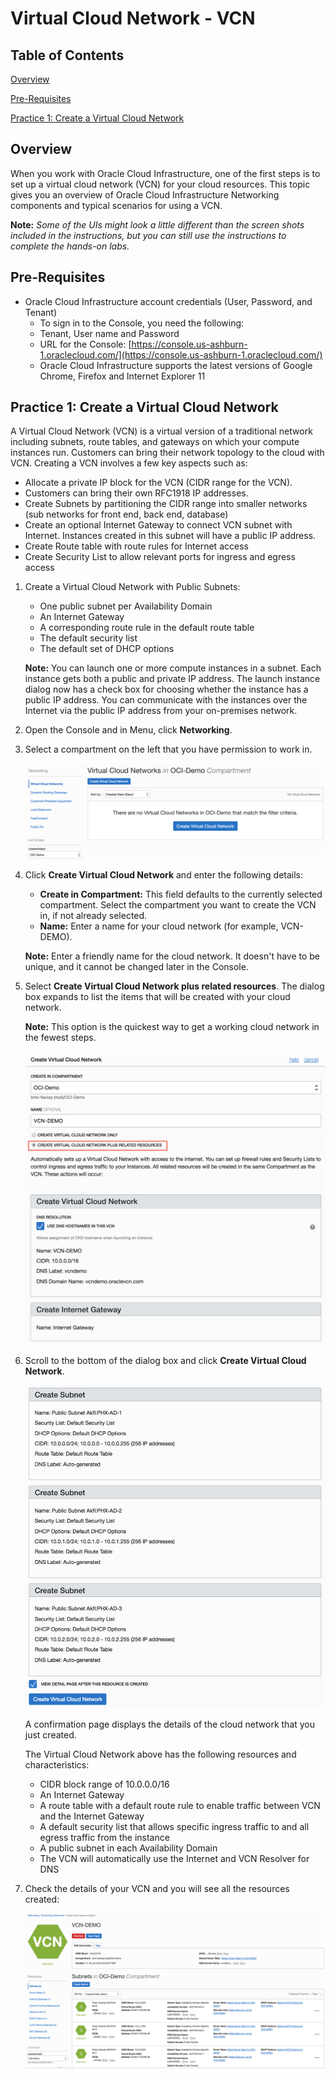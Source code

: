# Virtual Cloud Network - VCN

## Table of Contents

[Overview](#overview)

[Pre-Requisites](#pre-requisites)

[Practice 1: Create a Virtual Cloud Network](#practice-1-create-a-virtual-cloud-network)


## Overview

When you work with Oracle Cloud Infrastructure, one of the first steps is to set up a virtual cloud network (VCN) for your cloud resources. This topic gives you an overview of Oracle Cloud Infrastructure Networking components and typical scenarios for using a VCN.

**Note:** *Some of the UIs might look a little different than the screen shots included in the instructions, but you can still use the instructions to complete the hands-on labs.*

## Pre-Requisites 

- Oracle Cloud Infrastructure account credentials (User, Password, and Tenant) 
  - To sign in to the Console, you need the following:
  -  Tenant, User name and Password
  -  URL for the Console: [https://console.us-ashburn-1.oraclecloud.com/](https://console.us-ashburn-1.oraclecloud.com/)
  -  Oracle Cloud Infrastructure supports the latest versions of Google Chrome, Firefox and Internet Explorer 11 

## Practice 1: Create a Virtual Cloud Network

A Virtual Cloud Network (VCN) is a virtual version of a traditional network including subnets, route tables, and gateways on which your compute instances run. Customers can bring their network topology to the cloud with VCN. Creating a VCN involves a few key aspects such as:

 - Allocate a private IP block for the VCN (CIDR range for the VCN).
 - Customers can bring their own RFC1918 IP addresses.
 - Create Subnets by partitioning the CIDR range into smaller networks (sub networks for front end, back end, database)
 - Create an optional Internet Gateway to connect VCN subnet with Internet. Instances created in this subnet will have a public IP address.
 - Create Route table with route rules for Internet access
 - Create Security List to allow relevant ports for ingress and egress access

1. Create a Virtual Cloud Network with Public Subnets:

   - One public subnet per Availability Domain
   - An Internet Gateway
   - A corresponding route rule in the default route table
   - The default security list
   - The default set of DHCP options

    **Note:** You can launch one or more compute instances in a subnet. Each instance gets both a public and private IP address. The launch instance dialog now has a check box for choosing whether the instance has a public IP address. You can communicate with the instances over the Internet via the public IP address from your on-premises network.

2. Open the Console and in Menu, click **Networking**.

3. Select a compartment on the left that you have permission to work in.

    ![](media/image001.png)

4. Click **Create Virtual Cloud Network** and enter the following details:

   - **Create in Compartment:** This field defaults to the currently selected compartment. Select the compartment you want to create the VCN in, if not already selected.
   - **Name:** Enter a name for your cloud network (for example, VCN-DEMO).

    **Note:** Enter a friendly name for the cloud network. It doesn't have  to be unique, and it cannot be changed later in the Console.

5. Select **Create Virtual Cloud Network plus related resources**. The dialog box expands to list the items that will be created with your cloud network.

    **Note:** This option is the quickest way to get a working cloud network in the fewest steps.

    ![](media/image002.png)

6. Scroll to the bottom of the dialog box and click **Create Virtual Cloud Network**.

    ![](media/image003.png)

    A confirmation page displays the details of the cloud network that you just created.

    The Virtual Cloud Network above has the following resources and characteristics:

     - CIDR block range of 10.0.0.0/16
     - An Internet Gateway
     - A route table with a default route rule to enable traffic between VCN and the Internet Gateway
     - A default security list that allows specific ingress traffic to and all egress traffic from the instance
     - A public subnet in each Availability Domain
     - The VCN will automatically use the Internet and VCN Resolver for DNS

7. Check the details of your VCN and you will see all the resources created:
   
   ![](media/image004.png)
